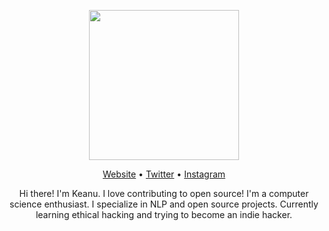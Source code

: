 <p align="center"><img width="240" src="ryuko-blink.gif" /></p>
<p align="center"><a href="https://oatlayers.wordpress.com">Website</a> • <a href="https://twitter.com/@oatlayers">Twitter</a> • <a href="https://www.instagram.com/oatlayers/">Instagram</a></p>

<p align="center">Hi there! I'm Keanu. I love contributing to open source! I'm a computer science enthusiast. I specialize in NLP and open source projects. Currently learning ethical hacking and trying to become an indie hacker.</p>
